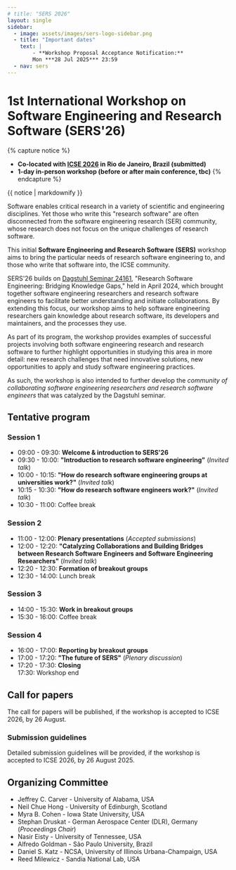 ```yaml
---
# title: "SERS 2026"
layout: single
sidebar:
  - image: assets/images/sers-logo-sidebar.png
  - title: "Important dates"
    text: |
        - **Workshop Proposal Acceptance Notification:**  
        Mon ***28 Jul 2025*** 23:59
  - nav: sers
---
```


# 1st International Workshop on Software Engineering and Research Software (SERS'26)

{% capture notice %}
- **Co-located with [ICSE 2026](https://conf.researchr.org/home/icse-2026) in Rio de Janeiro, Brazil (submitted)**
- **1-day in-person workshop (before or after main conference, tbc)**
{% endcapture %}

<div class="notice--info" style="text-size: 100%;">{{ notice | markdownify }}</div>

Software enables critical research in a variety of scientific and engineering disciplines. Yet those who write this "research software" are often disconnected from the software engineering research (SER) community, whose research does not focus on the unique challenges of research software.

This initial **Software Engineering and Research Software (SERS)** workshop aims to bring the particular needs of research software engineering to, and those who write that software into, the ICSE community.

SERS'26 builds on [Dagstuhl Seminar 24161](https://dagstuhl.de/24161), "Research Software Engineering: Bridging Knowledge Gaps," held in April 2024, which brought together software engineering researchers and research software engineers to facilitate better understanding and initiate collaborations. By extending this focus, our workshop aims to help software engineering researchers gain knowledge about research software, its developers and maintainers, and the processes they use.

As part of its program, the workshop provides examples of successful projects involving both software engineering research and research software to further highlight opportunities in studying this area in more detail: new research challenges that need innovative solutions, new opportunities to apply and study software engineering practices. 

As such, the workshop is also intended to further develop the *community of collaborating software engineering researchers and research software engineers* that was catalyzed by the Dagstuhl seminar.

## Tentative program

### Session 1

- 09:00 - 09:30: **Welcome & introduction to SERS'26**
- 09:30 - 10:00: **"Introduction to research software engineering"** (*Invited talk*)
- 10:00 - 10:15: **"How do research software engineering groups at universities work?"** (*Invited talk*)
- 10:15 - 10:30: **"How do research software engineers work?"** (*Invited talk*)
- 10:30 - 11:00: Coffee break

### Session 2

- 11:00 - 12:00: **Plenary presentations** (*Accepted submissions*)
- 12:00 - 12:20: **"Catalyzing Collaborations and Building Bridges between Research Software Engineers and Software Engineering Researchers"** (*Invited talk*)
- 12:20 - 12:30: **Formation of breakout groups**
- 12:30 - 14:00: Lunch break

### Session 3

- 14:00 - 15:30: **Work in breakout groups**
- 15:30 - 16:00: Coffee break

### Session 4

- 16:00 - 17:00: **Reporting by breakout groups**
- 17:00 - 17:20: **"The future of SERS"** (*Plenary discussion*)
- 17:20 - 17:30: **Closing**  
17:30: Workshop end

## Call for papers

The call for papers will be published, if the workshop is accepted to ICSE 2026, by 26 August.

### Submission guidelines

Detailed submission guidelines will be provided, if the workshop is accepted to ICSE 2026, by 26 August 2025.

<!-- From BOKSS'21 website
Prospective participants are invited to submit two types of contributions:

Full papers (max 8 pages) will describe concrete contributions to the BoKSS. They will be structured as follows: — A description of the sustainability problem you address. — A description of the SE solution you propose. – A discussion of how results are measurable (e.g., KPIs). – A presentation of the evidence of contribution to sustainability, ideally including real world experiences. – A discussion of the costs and benefits of your approach. – A presentation of the transferable artifacts you are contributing e.g., replication package, code, examples, documentation, educational materials, case studies.

Extended abstracts (max 2 pages) will describe a motivating challenge problem that has ideally emerged from practice. They will be structured as follows: – The context. – The challenge problem. – The current solution/s (if present) and their strengths and weaknesses.

Workshop papers must follow the ICSE 2021 Format and Submission Guideline, but will use a single blind submission process. All submitted papers will be reviewed on the basis of technical quality, relevance, significance, and clarity by the program committee. All workshop papers should be submitted electronically in PDF format through the EasyChair workshop website. Accepted papers will become part of the workshop proceedings.
Important Dates

Workshop paper submissions due [EXTENDED]: Tue 19 January, 2021 (AoE time)
Notification to authors: Mon 22 February, 2021 (AoE time)
Camera-ready copies due: Fri 12 March, 2021 (AoE time) -->

## Organizing Committee

- Jeffrey C. Carver - University of Alabama, USA
- Neil Chue Hong - University of Edinburgh, Scotland
- Myra B. Cohen - Iowa State University, USA
- Stephan Druskat - German Aerospace Center (DLR), Germany (*Proceedings Chair*)
- Nasir Eisty - University of Tennessee, USA
- Alfredo Goldman - São Paulo University, Brazil
- Daniel S. Katz - NCSA, University of Illinois Urbana-Champaign, USA
- Reed Milewicz - Sandia National Lab, USA

